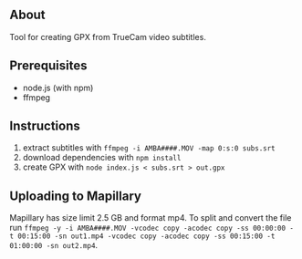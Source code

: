 ## About

Tool for creating GPX from TrueCam video subtitles.

## Prerequisites

* node.js (with npm)
* ffmpeg

## Instructions

1. extract subtitles with `ffmpeg -i AMBA####.MOV -map 0:s:0 subs.srt`
2. download dependencies with `npm install`
3. create GPX with `node index.js < subs.srt > out.gpx`

## Uploading to Mapillary

Mapillary has size limit 2.5 GB and format mp4. To split and convert the file run `ffmpeg -y -i AMBA####.MOV -vcodec copy -acodec copy -ss 00:00:00 -t 00:15:00 -sn out1.mp4 -vcodec copy -acodec copy -ss 00:15:00 -t 01:00:00 -sn out2.mp4`.
